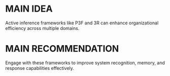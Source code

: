 # MAIN IDEA
Active inference frameworks like P3F and 3R can enhance organizational efficiency across multiple domains.

# MAIN RECOMMENDATION
Engage with these frameworks to improve system recognition, memory, and response capabilities effectively.
